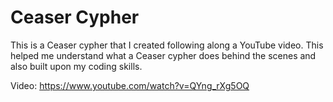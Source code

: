 # Ceaser Cypher

This is a Ceaser cypher that I created following along a YouTube video.
This helped me understand what a Ceaser cypher does behind the scenes and also built upon my coding skills.

Video: https://www.youtube.com/watch?v=QYng_rXg5OQ
